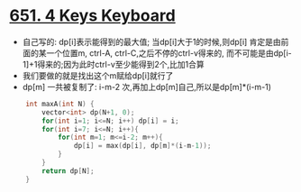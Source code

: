# [651. 4 Keys Keyboard](https://leetcode.com/problems/4-keys-keyboard/description/)
* 自己写的: dp[i]表示能得到的最大值; 当dp[i]大于1的时候,则dp[i] 肯定是由前面的某一个位置m, ctrl-A, ctrl-C,之后不停的ctrl-v得来的, 而不可能是由dp[i-1]+1得来的;因为此时ctrl-v至少能得到2个,比加1合算
* 我们要做的就是找出这个m赋给dp[i]就行了
* dp[m] 一共被复制了: i-m-2 次,再加上dp[m]自己,所以是dp[m]\*(i-m-1)

```c++
    int maxA(int N) {
        vector<int> dp(N+1, 0);
        for(int i=1; i<=N; i++) dp[i] = i;
        for(int i=7; i<=N; i++){
            for(int m=1; m<=i-2; m++){
                dp[i] = max(dp[i], dp[m]*(i-m-1));
            }
        }
        return dp[N];
    }
```
